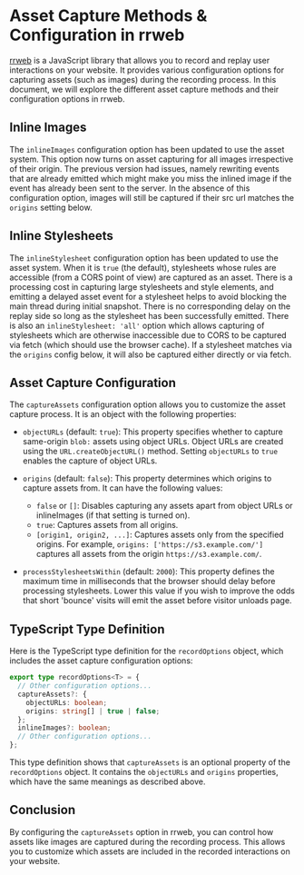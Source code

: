 # Asset Capture Methods & Configuration in rrweb

[rrweb](https://rrweb.io/) is a JavaScript library that allows you to record and replay user interactions on your website. It provides various configuration options for capturing assets (such as images) during the recording process. In this document, we will explore the different asset capture methods and their configuration options in rrweb.

## Inline Images

The `inlineImages` configuration option has been updated to use the asset system. This option now turns on asset capturing for all images irrespective of their origin. The previous version had issues, namely rewriting events that are already emitted which might make you miss the inlined image if the event has already been sent to the server.  In the absence of this configuration option, images will still be captured if their src url matches the `origins` setting below.


## Inline Stylesheets

The `inlineStylesheet` configuration option has been updated to use the asset system. When it is `true` (the default), stylesheets whose rules are accessible (from a CORS point of view) are captured as an asset. There is a processing cost in capturing large stylesheets and style elements, and emitting a delayed asset event for a stylesheet helps to avoid blocking the main thread during initial snapshot. There is no corresponding delay on the replay side so long as the stylesheet has been successfully emitted. There is also an `inlineStylesheet: 'all'` option which allows capturing of stylesheets which are otherwise inaccessible due to CORS to be captured via fetch (which should use the browser cache).  If a stylesheet matches via the `origins` config below, it will also be captured either directly or via fetch.

## Asset Capture Configuration

The `captureAssets` configuration option allows you to customize the asset capture process. It is an object with the following properties:

- `objectURLs` (default: `true`): This property specifies whether to capture same-origin `blob:` assets using object URLs. Object URLs are created using the `URL.createObjectURL()` method. Setting `objectURLs` to `true` enables the capture of object URLs.

- `origins` (default: `false`): This property determines which origins to capture assets from. It can have the following values:
  - `false` or `[]`: Disables capturing any assets apart from object URLs or inlineImages (if that setting is turned on).
  - `true`: Captures assets from all origins.
  - `[origin1, origin2, ...]`: Captures assets only from the specified origins. For example, `origins: ['https://s3.example.com/']` captures all assets from the origin `https://s3.example.com/`.

- `processStylesheetsWithin` (default: `2000`): This property defines the maximum time in milliseconds that the browser should  delay before processing stylesheets. Lower this value if you wish to improve the odds that short 'bounce' visits will emit the asset before visitor unloads page.

## TypeScript Type Definition

Here is the TypeScript type definition for the `recordOptions` object, which includes the asset capture configuration options:

```typescript
export type recordOptions<T> = {
  // Other configuration options...
  captureAssets?: {
    objectURLs: boolean;
    origins: string[] | true | false;
  };
  inlineImages?: boolean;
  // Other configuration options...
};
```

This type definition shows that `captureAssets` is an optional property of the `recordOptions` object. It contains the `objectURLs` and `origins` properties, which have the same meanings as described above.

## Conclusion

By configuring the `captureAssets` option in rrweb, you can control how assets like images are captured during the recording process. This allows you to customize which assets are included in the recorded interactions on your website.
